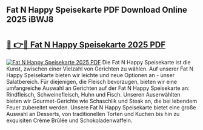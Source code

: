 ## Fat N Happy Speisekarte PDF Download Online 2025 iBWJ8

# <h2><a href="http://gcbtrq.nevu.top/?p=Fat+N+Happy+Speisekarte">🔗 👉🔴 Fat N Happy Speisekarte 2025 PDF</a></h2>

[![Fat N Happy Speisekarte 2025 PDF](https://i.imgur.com/dBaPXMq.png)](http://gcbtrq.nevu.top/?p=Fat+N+Happy+Speisekarte)
Die Fat N Happy Speisekarte ist die Kunst, zwischen einer Vielzahl von Gerichten zu wählen. Auf unserer Fat N Happy Speisekarte bieten wir leichte und neue Optionen an - unser Salatbereich. Für diejenigen, die Fleisch bevorzugen, bieten wir eine umfangreiche Auswahl an Gerichten auf der Fat N Happy Speisekarte an: Rindfleisch, Schweinefleisch, Huhn und Fisch. Unseren Auserwählten bieten wir Gourmet-Gerichte wie Schaschlik und Steak an, die bei lebendem Feuer zubereitet werden. Unsere Fat N Happy Speisekarte bietet eine große Auswahl an Desserts, von traditionellen Torten und Kuchen bis hin zu exquisiten Crème Brûlée und Schokoladenwaffeln.
